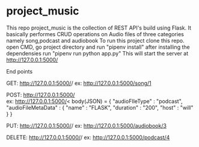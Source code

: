 # project_music
This repo project_music is the collection of REST API's build using Flask.
It basically performes CRUD operations on Audio files of three categories namely song,podcast and audiobook
To run this project clone this repo.
open CMD, go project directory and run "pipenv install"
after installing the dependensies run "pipenv run python app.py"
This will start the server at http://127.0.0.1:5000/


End points

GET: http://127.0.0.1:5000/<audioFIleType>/<audioFIleID>
    ex: http://127.0.0.1:5000/song/1

POST: http://127.0.0.1:5000/  
    ex: http://127.0.0.1:5000/<
        body(JSON) = {
                      "audioFIleType" : "podcast",
                      "audioFileMetaData" : {
                                              "name" : "FLASK",
                                              "duration" : "200",
                                              "host" : "will"
                                                   }
                      }

PUT: http://127.0.0.1:5000/<audioFIleType>/<audioFIleID>
     ex: http://127.0.0.1:5000/audiobook/3

DELETE: http://127.0.0.1:5000/<audioFIleType>/<audioFIleID>
         ex: http://127.0.0.1:5000/podcast/4
